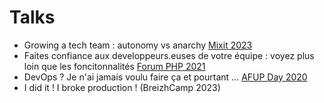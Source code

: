# Talks

- Growing a tech team : autonomy vs anarchy [Mixit 2023](https://mixitconf.org/2023/faire-grandir-une-equipe-technique-autonomie-vs-anarchie)
- Faites confiance aux developpeurs.euses de votre équipe : voyez plus loin que les foncitonnalités [Forum PHP 2021](https://www.youtube.com/watch?v=tuGpNiy6e9s)
- DevOps ? Je n'ai jamais voulu faire ça et pourtant ... [AFUP Day 2020](https://www.youtube.com/watch?v=dNUIFe7S1A0)
- I did it ! I broke production ! (BreizhCamp 2023)
